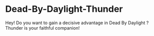 # Dead-By-Daylight-Thunder
Hey! Do you want to gain a decisive advantage in Dead By Daylight ? Thunder is your faithful companion!
